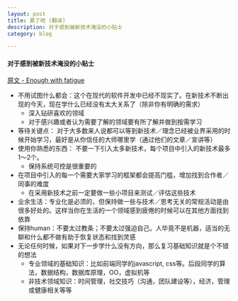 ```yaml
---
layout: post
title: 累了吧 (翻译)
description: 对于感到被新技术淹没的小贴士
category: blog

---
```





#### 对于感到被新技术淹没的小贴士

[原文 - Enough with fatigue](http://www.2ality.com/2016/02/js-fatigue-fatigue.html)

+ 不用试图什么都会：这个在现代的软件开发中已经不现实了。在新技术不断出现的今天，现在学什么已经没有太大关系了（除非你有明确的需求）
    - 深入钻研喜欢的领域
    - 对于感兴趣或者认为需要了解的领域要有所了解并做到按需学习
+ 等待关键点： 对于大多数来人说都可以等到新技术／理念已经被业界采用的时候开始学习，最好是从你信任的大师哪里学（通过他们的文章／宣讲等）
+ 使用你熟悉的东西： 不要一下引入太多新技术，每个项目中引入的新技术最多1～2个。
    - 保持系统可控是很重要的
+ 在项目中引入的每一个需要大家学习的框架都会提高门槛，增加找到合作者／同事的难度
    * 在采用新技术之前一定要做一些小项目来测试／评估这些技术
+ 业余生活：专业化是必须的，但保持做一些与技术／思考无关的常规活动是由很多好处的。这样当你在生活的一个领域感到疲倦的时候可以在其他方面找到依靠
+ 保持human：不要太过教条；不要太过强迫自己。人毕竟不是机器，适当的无聊和什么都不做有助于恢复状态和找到灵感
+ 无论任何时候，如果对下一步学什么没有方向，那么复习基础知识就是个不错的想法
    * 专业领域的基础知识：比如前端同学的javascript, css等。后段同学的算法，数据结构，数据库原理，OO，虚拟机等
    * 非技术领域知识：时间管理，社交技巧（沟通，团队建设等），经济，管理或健康相关等等
 
